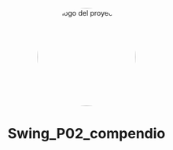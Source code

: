 <p align="center">
  <img width="200" height="200" src="https://github.com/Irishongki/GitHub_MarkDown_Practica01/assets/48756218/58dec1af-3d86-4464-b796-f75c48576c14" alt="logo del proyecto" style="border-radius: 50%">
</p>
<h1 align="center"> Swing_P02_compendio </h1>
